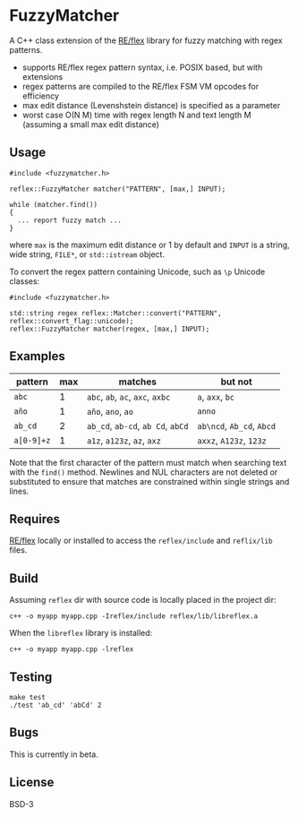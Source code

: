 FuzzyMatcher
============

A C++ class extension of the [RE/flex](https://github.com/Genivia/RE-flex)
library for fuzzy matching with regex patterns.

- supports RE/flex regex pattern syntax, i.e. POSIX based, but with extensions
- regex patterns are compiled to the RE/flex FSM VM opcodes for efficiency
- max edit distance (Levenshstein distance) is specified as a parameter
- worst case O(N M) time with regex length N and text length M (assuming a small max edit distance)

Usage
-----

    #include <fuzzymatcher.h>

    reflex::FuzzyMatcher matcher("PATTERN", [max,] INPUT);

    while (matcher.find())
    {
      ... report fuzzy match ...
    }

where `max` is the maximum edit distance or 1 by default and `INPUT` is a
string, wide string, `FILE*`, or `std::istream` object.

To convert the regex pattern containing Unicode, such as `\p` Unicode classes:

    #include <fuzzymatcher.h>

    std::string regex reflex::Matcher::convert("PATTERN", reflex::convert_flag::unicode);
    reflex::FuzzyMatcher matcher(regex, [max,] INPUT);

Examples
--------

pattern    | max | matches                           | but not
---------- | --- | --------------------------------- | ---------------------------
`abc`      | 1   | `abc`, `ab`, `ac`, `axc`, `axbc`  | `a`, `axx`, `bc`
`año`      | 1   | `año`, `ano`, `ao`                | `anno`
`ab_cd`    | 2   | `ab_cd`, `ab-cd`, `ab Cd`, `abCd` | `ab\ncd`, `Ab_cd`, `Abcd`
`a[0-9]+z` | 1   | `a1z`, `a123z`, `az`, `axz`       | `axxz`, `A123z`, `123z`

Note that the first character of the pattern must match when searching text
with the `find()` method.  Newlines and NUL characters are not deleted or
substituted to ensure that matches are constrained within single strings and
lines.

Requires
--------

[RE/flex](https://github.com/Genivia/RE-flex) locally or installed to access
the `reflex/include` and `reflix/lib` files.

Build
-----

Assuming `reflex` dir with source code is locally placed in the project dir:

    c++ -o myapp myapp.cpp -Ireflex/include reflex/lib/libreflex.a

When the `libreflex` library is installed:

    c++ -o myapp myapp.cpp -lreflex

Testing
-------

    make test
    ./test 'ab_cd' 'abCd' 2

Bugs
----

This is currently in beta.

License
-------

BSD-3
